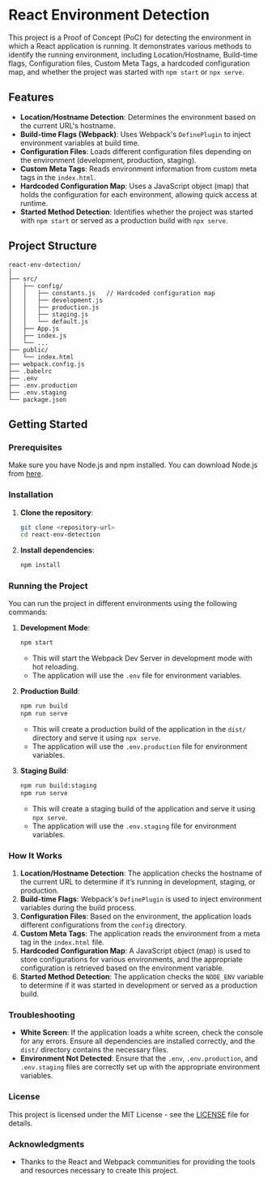# React Environment Detection

This project is a Proof of Concept (PoC) for detecting the environment in which a React application is running. It demonstrates various methods to identify the running environment, including Location/Hostname, Build-time flags, Configuration files, Custom Meta Tags, a hardcoded configuration map, and whether the project was started with `npm start` or `npx serve`.

## Features

- **Location/Hostname Detection**: Determines the environment based on the current URL's hostname.
- **Build-time Flags (Webpack)**: Uses Webpack's `DefinePlugin` to inject environment variables at build time.
- **Configuration Files**: Loads different configuration files depending on the environment (development, production, staging).
- **Custom Meta Tags**: Reads environment information from custom meta tags in the `index.html`.
- **Hardcoded Configuration Map**: Uses a JavaScript object (map) that holds the configuration for each environment, allowing quick access at runtime.
- **Started Method Detection**: Identifies whether the project was started with `npm start` or served as a production build with `npx serve`.

## Project Structure

```
react-env-detection/
│
├── src/
│   ├── config/
│   │   ├── constants.js   // Hardcoded configuration map
│   │   ├── development.js
│   │   ├── production.js
│   │   ├── staging.js
│   │   └── default.js
│   ├── App.js
│   ├── index.js
│   └── ...
├── public/
│   └── index.html
├── webpack.config.js
├── .babelrc
├── .env
├── .env.production
├── .env.staging
└── package.json
```

## Getting Started

### Prerequisites

Make sure you have Node.js and npm installed. You can download Node.js from [here](https://nodejs.org/).

### Installation

1. **Clone the repository**:
   ```bash
   git clone <repository-url>
   cd react-env-detection
   ```

2. **Install dependencies**:
   ```bash
   npm install
   ```

### Running the Project

You can run the project in different environments using the following commands:

1. **Development Mode**:
   ```bash
   npm start
   ```
   - This will start the Webpack Dev Server in development mode with hot reloading.
   - The application will use the `.env` file for environment variables.

2. **Production Build**:
   ```bash
   npm run build
   npm run serve
   ```
   - This will create a production build of the application in the `dist/` directory and serve it using `npx serve`.
   - The application will use the `.env.production` file for environment variables.

3. **Staging Build**:
   ```bash
   npm run build:staging
   npm run serve
   ```
   - This will create a staging build of the application and serve it using `npx serve`.
   - The application will use the `.env.staging` file for environment variables.

### How It Works

1. **Location/Hostname Detection**: The application checks the hostname of the current URL to determine if it’s running in development, staging, or production.
2. **Build-time Flags**: Webpack's `DefinePlugin` is used to inject environment variables during the build process.
3. **Configuration Files**: Based on the environment, the application loads different configurations from the `config` directory.
4. **Custom Meta Tags**: The application reads the environment from a meta tag in the `index.html` file.
5. **Hardcoded Configuration Map**: A JavaScript object (map) is used to store configurations for various environments, and the appropriate configuration is retrieved based on the environment variable.
6. **Started Method Detection**: The application checks the `NODE_ENV` variable to determine if it was started in development or served as a production build.

### Troubleshooting

- **White Screen**: If the application loads a white screen, check the console for any errors. Ensure all dependencies are installed correctly, and the `dist/` directory contains the necessary files.
- **Environment Not Detected**: Ensure that the `.env`, `.env.production`, and `.env.staging` files are correctly set up with the appropriate environment variables.

### License

This project is licensed under the MIT License - see the [LICENSE](LICENSE) file for details.

### Acknowledgments

- Thanks to the React and Webpack communities for providing the tools and resources necessary to create this project.
